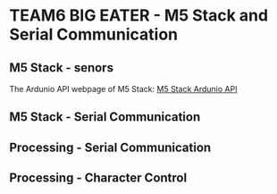 # TEAM6 BIG EATER - M5 Stack and Serial Communication

## M5 Stack - senors

The Ardunio API webpage of M5 Stack:
[M5 Stack Ardunio API](https://docs.m5stack.com/#/en/arduino/arduino_api)

## M5 Stack - Serial Communication

## Processing - Serial Communication

## Processing - Character Control